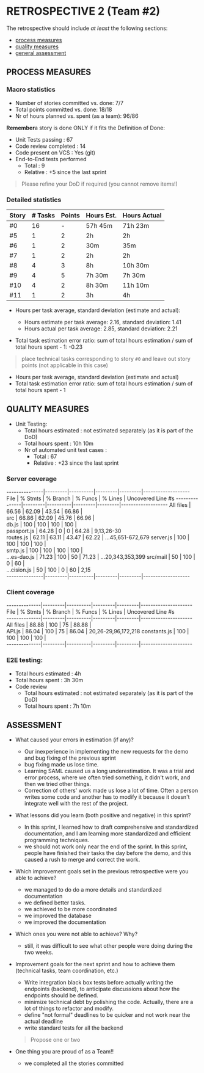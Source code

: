 # RETROSPECTIVE 2 (Team #2)

The retrospective should include _at least_ the following
sections:

- [process measures](#process-measures)
- [quality measures](#quality-measures)
- [general assessment](#assessment)

## PROCESS MEASURES

### Macro statistics

- Number of stories committed vs. done: 7/7
- Total points committed vs. done: 18/18
- Nr of hours planned vs. spent (as a team): 96/86

**Remember**a story is done ONLY if it fits the Definition of Done:

- Unit Tests passing : 67
- Code review completed : 14
- Code present on VCS : Yes (git)
- End-to-End tests performed
  - Total : 9
  - Relative : +5 since the last sprint

> Please refine your DoD if required (you cannot remove items!)

### Detailed statistics

| Story | # Tasks | Points | Hours Est. | Hours Actual |
| ----- | ------- | ------ | ---------- | ------------ |
| #0    | 16      | -      | 57h 45m    | 71h 23m      |
| #5    | 1       | 2      | 2h         | 2h           |
| #6    | 1       | 2      | 30m        | 35m          |
| #7    | 1       | 2      | 2h         | 2h           |
| #8    | 4       | 3      | 8h         | 10h 30m      |
| #9    | 4       | 5      | 7h 30m     | 7h 30m       |
| #10   | 4       | 2      | 8h 30m     | 11h 10m      |
| #11   | 1       | 2      | 3h         | 4h           |


- Hours per task average, standard deviation (estimate and actual):

  - Hours estimate per task average: 2.16, standard deviation: 1.41
  - Hours actual per task average: 2.85, standard deviation: 2.21

- Total task estimation error ratio: sum of total hours estimation / sum of total hours spent - 1: -0.23

> place technical tasks corresponding to story `#0` and leave out story points (not applicable in this case)

- Hours per task average, standard deviation (estimate and actual)
- Total task estimation error ratio: sum of total hours estimation / sum of total hours spent - 1

## QUALITY MEASURES

- Unit Testing:
  - Total hours estimated : not estimated separately (as it is part of the DoD)
  - Total hours spent : 10h 10m
  - Nr of automated unit test cases :
    - Total : 67
    - Relative : +23 since the last sprint

### Server coverage

---------------|---------|----------|---------|---------|-------------------
File           | % Stmts | % Branch | % Funcs | % Lines | Uncovered Line #s 
---------------|---------|----------|---------|---------|-------------------
All files      |   66.56 |    62.09 |   43.54 |   66.86 |                   
 src           |   66.86 |    62.09 |   45.76 |   66.96 |                   
  db.js        |     100 |      100 |     100 |     100 |                   
  passport.js  |   64.28 |        0 |       0 |   64.28 | 9,13,26-30        
  routes.js    |   62.11 |    63.11 |   43.47 |   62.22 | ...45,651-672,679 
  server.js    |     100 |      100 |     100 |     100 |                   
  smtp.js      |     100 |      100 |     100 |     100 |                   
  ...es-dao.js |   71.23 |      100 |      50 |   71.23 | ...20,343,353,399 
 src/mail      |      50 |      100 |       0 |      60 |                   
  ...cision.js |      50 |      100 |       0 |      60 | 2,15              
---------------|---------|----------|---------|---------|-------------------

### Client coverage

--------------|---------|----------|---------|---------|---------------------
File          | % Stmts | % Branch | % Funcs | % Lines | Uncovered Line #s   
--------------|---------|----------|---------|---------|---------------------
All files     |   88.88 |      100 |      75 |   88.88 |                     
 API.js       |   86.04 |      100 |      75 |   86.04 | 20,26-29,96,172,218 
 constants.js |     100 |      100 |     100 |     100 |                     
--------------|---------|----------|---------|---------|---------------------

### E2E testing:
  - Total hours estimated : 4h
  - Total hours spent : 3h 30m
- Code review
  - Total hours estimated : not estimated separately (as it is part of the DoD)
  - Total hours spent : 7h 10m

## ASSESSMENT

- What caused your errors in estimation (if any)?
  - Our inexperience in implementing the new requests for the demo and bug fixing of the previous sprint
  - bug fixing made us lose time. 
  - Learning SAML caused us a long underestimation. It was a trial and error process, where we often tried something, it didn't work, and then we tried other things.
  - Correction of others' work made us lose a lot of time. Often a person writes some code and another has to modify it because it doesn't integrate well with the rest of the project.

- What lessons did you learn (both positive and negative) in this sprint?
  - In this sprint, I learned how to draft comprehensive and standardized documentation, and I am learning more standardized and efficient programming techniques.
  - we should not work only near the end of the sprint. In this sprint, people have finished their tasks the day before the demo, and this caused a rush to merge and correct the work.

- Which improvement goals set in the previous retrospective were you able to achieve?
  - we managed to do do a more details and standardized documentation
  - we defined better tasks.
  - we achieved to be more coordinated
  - we improved the database
  - we improved the documentation
- Which ones you were not able to achieve? Why?
  - still, it was difficult to see what other people were doing during the two weeks.

- Improvement goals for the next sprint and how to achieve them (technical tasks, team coordination, etc.)
  - Write integration black box tests before actually writing the endpoints (backend), to anticipate discussions about how the endpoints should be defined.
  - minimize technical debt by polishing the code. Actually, there are a lot of things to refactor and modify.
  - define "not formal" deadlines to be quicker and not work near the actual deadline
  - write standard tests for all the backend

  > Propose one or two

- One thing you are proud of as a Team!!
  - we completed all the stories committed
